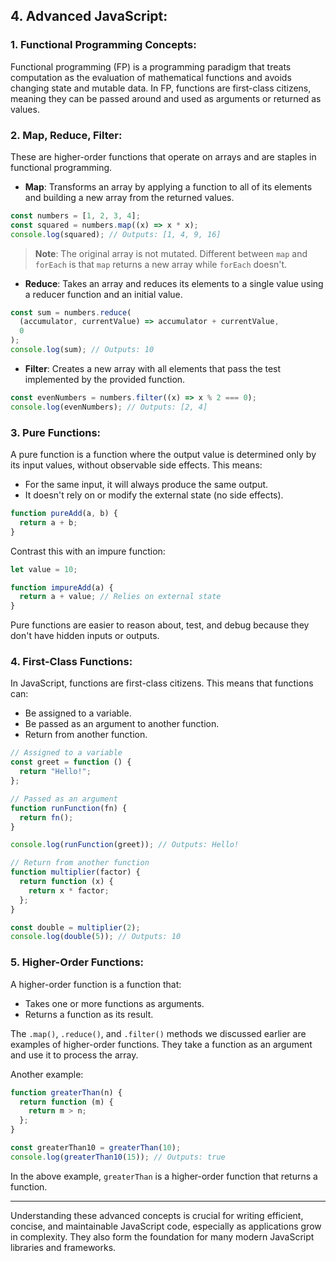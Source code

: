 ## 4. **Advanced JavaScript**:

### 1. **Functional Programming Concepts**:

Functional programming (FP) is a programming paradigm that treats computation as the evaluation of mathematical functions and avoids changing state and mutable data. In FP, functions are first-class citizens, meaning they can be passed around and used as arguments or returned as values.

### 2. **Map, Reduce, Filter**:

These are higher-order functions that operate on arrays and are staples in functional programming.

- **Map**: Transforms an array by applying a function to all of its elements and building a new array from the returned values.

```javascript
const numbers = [1, 2, 3, 4];
const squared = numbers.map((x) => x * x);
console.log(squared); // Outputs: [1, 4, 9, 16]
```

> **Note**: The original array is not mutated. Different between `map` and `forEach` is that `map` returns a new array while `forEach` doesn't.

- **Reduce**: Takes an array and reduces its elements to a single value using a reducer function and an initial value.

```javascript
const sum = numbers.reduce(
  (accumulator, currentValue) => accumulator + currentValue,
  0
);
console.log(sum); // Outputs: 10
```

- **Filter**: Creates a new array with all elements that pass the test implemented by the provided function.

```javascript
const evenNumbers = numbers.filter((x) => x % 2 === 0);
console.log(evenNumbers); // Outputs: [2, 4]
```

### 3. **Pure Functions**:

A pure function is a function where the output value is determined only by its input values, without observable side effects. This means:

- For the same input, it will always produce the same output.
- It doesn't rely on or modify the external state (no side effects).

```javascript
function pureAdd(a, b) {
  return a + b;
}
```

Contrast this with an impure function:

```javascript
let value = 10;

function impureAdd(a) {
  return a + value; // Relies on external state
}
```

Pure functions are easier to reason about, test, and debug because they don't have hidden inputs or outputs.

### 4. **First-Class Functions**:

In JavaScript, functions are first-class citizens. This means that functions can:

- Be assigned to a variable.
- Be passed as an argument to another function.
- Return from another function.

```javascript
// Assigned to a variable
const greet = function () {
  return "Hello!";
};

// Passed as an argument
function runFunction(fn) {
  return fn();
}

console.log(runFunction(greet)); // Outputs: Hello!

// Return from another function
function multiplier(factor) {
  return function (x) {
    return x * factor;
  };
}

const double = multiplier(2);
console.log(double(5)); // Outputs: 10
```

### 5. **Higher-Order Functions**:

A higher-order function is a function that:

- Takes one or more functions as arguments.
- Returns a function as its result.

The `.map()`, `.reduce()`, and `.filter()` methods we discussed earlier are examples of higher-order functions. They take a function as an argument and use it to process the array.

Another example:

```javascript
function greaterThan(n) {
  return function (m) {
    return m > n;
  };
}

const greaterThan10 = greaterThan(10);
console.log(greaterThan10(15)); // Outputs: true
```

In the above example, `greaterThan` is a higher-order function that returns a function.

---

Understanding these advanced concepts is crucial for writing efficient, concise, and maintainable JavaScript code, especially as applications grow in complexity. They also form the foundation for many modern JavaScript libraries and frameworks.
